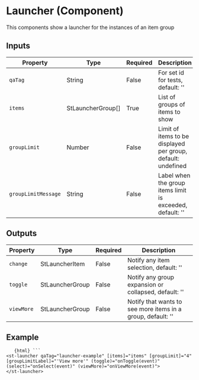 # Launcher (Component)

   This components show a launcher for the instances of an item group

## Inputs

| Property            | Type              | Required | Description                                                  |
| ------------------- | ----------------- | -------- | ------------------------------------------------------------ |
| `qaTag`             | String            | False    | For set id for tests, default: ''                            |
| `items`             | StLauncherGroup[] | True     | List of groups of items to show                              |
| `groupLimit`        | Number            | False    | Limit of items to be displayed per group, default: undefined |
| `groupLimitMessage` | String            | False    | Label when the group items limit is exceeded, default: ''    |

## Outputs

| Property   | Type            | Required | Description                                                 |
| ---------- | --------------- | -------- | ----------------------------------------------------------- |
| `change`   | StLauncherItem  | False    | Notify any item selection, default: ''                      |
| `toggle`   | StLauncherGroup | False    | Notify any group expansion or collapsed, default: ''        |
| `viewMore` | StLauncherGroup | False    | Notify that wants to see more items in a group, default: '' |

## Example
```
   {html} ```
<st-launcher qaTag="launcher-example" [items]="items" [groupLimit]="4" [groupLimitLabel]="'View more'" (toggle)="onToggle(event)" (select)="onSelect(event)" (viewMore)="onViewMore(event)">
</st-launcher>
```
```

